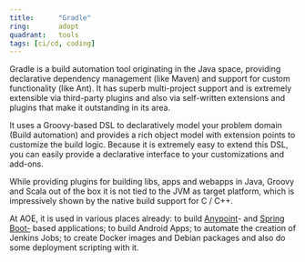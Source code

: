 ```yaml
---
title:      "Gradle"
ring:       adopt
quadrant:   tools
tags: [ci/cd, coding]
---
```


Gradle is a build automation tool originating in the Java space, providing declarative dependency management (like Maven) and support for custom functionality (like Ant). It has superb multi-project support and is extremely extensible via third-party plugins and also via self-written extensions and plugins that make it outstanding in its area.

It uses a Groovy-based DSL to declaratively model your problem domain (Build automation) and provides a rich object model with extension points to customize the build logic. Because it is extremely easy to extend this DSL, you can easily provide a declarative interface to your customizations and add-ons.

While providing plugins for building libs, apps and webapps in Java, Groovy and Scala out of the box it is not tied to the JVM as target platform, which is impressively shown by the native build support for C / C++.

At AOE, it is used in various places already: to build [Anypoint](/tools/anypoint-platform.html)- and [Spring Boot-](/languages-and-frameworks/spring-boot.html) based applications; to build Android Apps; to automate the creation of Jenkins Jobs; to create Docker images and Debian packages and also do some deployment scripting with it.
